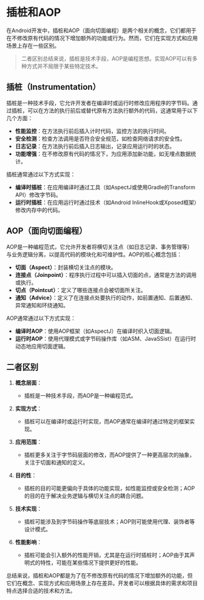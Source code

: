 # 插桩和AOP

在Android开发中，插桩和AOP（面向切面编程）是两个相关的概念，它们都用于在不修改原有代码的情况下增加额外的功能或行为。然而，它们在实现方式和应用场景上存在一些区别。
>二者区别总结来说，插桩是技术手段，AOP是编程思想。实现AOP可以有多种方式并不局限于某些特定技术。

## 插桩（Instrumentation）

插桩是一种技术手段，它允许开发者在编译时或运行时修改应用程序的字节码。通过插桩，可以在方法的执行前后或替代原有方法执行额外的代码，这通常用于以下几个方面：

- **性能监控**：在方法执行前后插入计时代码，监控方法的执行时间。
- **安全检测**：检查方法调用是否符合安全规范，如检查网络请求的安全性。
- **日志记录**：在方法执行前后插入日志输出，记录应用运行时的状态。
- **功能增强**：在不修改原有代码的情况下，为应用添加新功能，如无埋点数据统计。

插桩通常通过以下方式实现：

- **编译时插桩**：在应用编译时通过工具（如AspectJ或使用Gradle的Transform API）修改字节码。
- **运行时插桩**：在应用运行时通过技术（如Android InlineHook或Xposed框架）修改内存中的代码。

## AOP（面向切面编程）

AOP是一种编程范式，它允许开发者将横切关注点（如日志记录、事务管理等）与业务逻辑分离，以提高代码的模块化和可维护性。AOP的核心概念包括：

- **切面（Aspect）**：封装横切关注点的模块。
- **连接点（Joinpoint）**：程序执行过程中可以插入切面的点，通常是方法的调用或执行。
- **切点（Pointcut）**：定义了哪些连接点会被切面所关注。
- **通知（Advice）**：定义了在连接点处要执行的动作，如前置通知、后置通知、异常通知和环绕通知。

AOP通常通过以下方式实现：

- **编译时AOP**：使用AOP框架（如AspectJ）在编译时织入切面逻辑。
- **运行时AOP**：使用代理模式或字节码操作库（如ASM、JavaSSist）在运行时动态地应用切面逻辑。

## 二者区别

1. **概念层面**：
   - 插桩是一种技术手段，而AOP是一种编程范式。

2. **实现方式**：
   - 插桩可以在编译时或运行时实现，而AOP通常在编译时通过特定的框架实现。

3. **应用范围**：
   - 插桩更多关注于字节码层面的修改，而AOP提供了一种更高层次的抽象，关注于切面和通知的定义。

4. **目的性**：
   - 插桩的目的可能更偏向于具体的功能实现，如性能监控或安全检测；AOP的目的在于解决业务逻辑与横切关注点的耦合问题。

5. **技术实现**：
   - 插桩可能涉及到字节码操作等底层技术；AOP则可能使用代理、装饰者等设计模式。

6. **性能影响**：
   - 插桩可能会引入额外的性能开销，尤其是在运行时插桩时；AOP由于其声明式的特性，可能在某些情况下提供更好的性能。

总结来说，插桩和AOP都是为了在不修改原有代码的情况下增加额外的功能，但它们在概念、实现方式和应用场景上存在差异。开发者可以根据具体的需求和项目特点选择合适的技术和方法。
